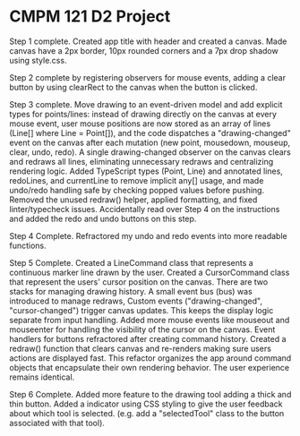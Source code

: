 # CMPM 121 D2 Project

Step 1 complete. Created app title with header and created a canvas. Made canvas have a 2px border, 10px rounded corners and a 7px drop shadow using style.css.

Step 2 complete by registering observers for mouse events, adding a clear button by using clearRect to the canvas when the button is clicked.

Step 3 complete. Move drawing to an event-driven model and add explicit types for points/lines: instead of drawing directly on the canvas at every mouse event, user mouse positions are now stored as an array of lines (Line[] where Line = Point[]), and the code dispatches a "drawing-changed" event on the canvas after each mutation (new point, mousedown, mouseup, clear, undo, redo). A single drawing-changed observer on the canvas clears and redraws all lines, eliminating unnecessary redraws and centralizing rendering logic. Added TypeScript types (Point, Line) and annotated lines, redoLines, and currentLine to remove implicit any[] usage, and made undo/redo handling safe by checking popped values before pushing. Removed the unused redraw() helper, applied formatting, and fixed linter/typecheck issues. Accidentally read over Step 4 on the instructions and added the redo and undo buttons on this step.

Step 4 Complete. Refractored my undo and redo events into more readable functions.

Step 5 Complete. Created a LineCommand class that represents a continuous marker line drawn by the user. Created a CursorCommand class that represent the users' cursor position on the canvas. There are two stacks for managing drawing history. A small event bus (bus) was introduced to manage redraws, Custom events ("drawing-changed", "cursor-changed") trigger canvas updates. This keeps the display logic separate from input handling. Added more mouse events like mouseout and mouseenter for handling the visibility of the cursor on the canvas. Event handlers for buttons refractored after creating command history. Created a redraw() function that clears canvas and re-renders making sure users actions are displayed fast. This refactor organizes the app around command objects that encapsulate their own rendering behavior. The user experience remains identical.

Step 6 Complete. Added more feature to the drawing tool adding a thick and thin button. Added a indicator using CSS styling to give the user feedback about which tool is selected. (e.g. add a "selectedTool" class to the button associated with that tool).